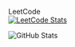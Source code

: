LeetCode  
[![LeetCode Stats](https://leetcode.card.workers.dev/?username=jocolognesi)](https://leetcode.com/jocolognesi/)

![GitHub Stats](https://github-readme-stats.vercel.app/api?username=jocologne&show_icons=true&hide_title=true&count_private=true&theme=radical)


<!--
**jocologne/jocologne** is a ✨ _special_ ✨ repository because its `README.md` (this file) appears on your GitHub profile.

Here are some ideas to get you started:

- 🔭 I’m currently working on ...
- 🌱 I’m currently learning ...
- 👯 I’m looking to collaborate on ...
- 🤔 I’m looking for help with ...
- 💬 Ask me about ...
- 📫 How to reach me: ...
- 😄 Pronouns: ...
- ⚡ Fun fact: ...
-->
